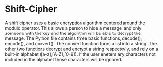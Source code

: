 # Shift-Cipher
A shift cipher uses a basic encryption algorithm centered around the modulo operator. This allows a person to hide a message, and only someone with the key and the algorithm will be able to decrypt the message.
The Python file contains three basic functions, decode(), encode(), and convert(). The convert function turns a list into a string. The other two functions decrypt and encrypt a string respectevly, and rely on a built-in alphabet ([a-z],[A-Z],[0-9]). If the user eneters any characters not included in the alphabet those characters will be ignored.
